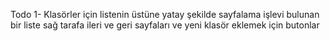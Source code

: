 Todo
1- Klasörler için listenin üstüne yatay şekilde sayfalama işlevi bulunan bir liste sağ tarafa ileri ve geri sayfaları ve yeni klasör eklemek için butonlar
